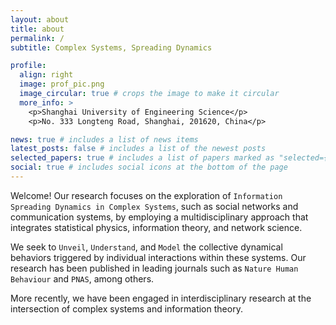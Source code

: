 ```yaml
---
layout: about
title: about
permalink: /
subtitle: Complex Systems, Spreading Dynamics

profile:
  align: right
  image: prof_pic.png
  image_circular: true # crops the image to make it circular
  more_info: >
    <p>Shanghai University of Engineering Science</p>
    <p>No. 333 Longteng Road, Shanghai, 201620, China</p>

news: true # includes a list of news items
latest_posts: false # includes a list of the newest posts
selected_papers: true # includes a list of papers marked as "selected={true}"
social: true # includes social icons at the bottom of the page
---
```


Welcome! Our research focuses on the exploration of `Information Spreading Dynamics in Complex Systems`, such as social networks and communication systems, by employing a multidisciplinary approach that integrates statistical physics, information theory, and network science. 

We seek to `Unveil`, `Understand`, and `Model` the collective dynamical behaviors triggered by individual interactions within these systems. Our research has been published in leading journals such as `Nature Human Behaviour` and `PNAS`, among others.

More recently, we have been engaged in interdisciplinary research at the intersection of complex systems and information theory.
